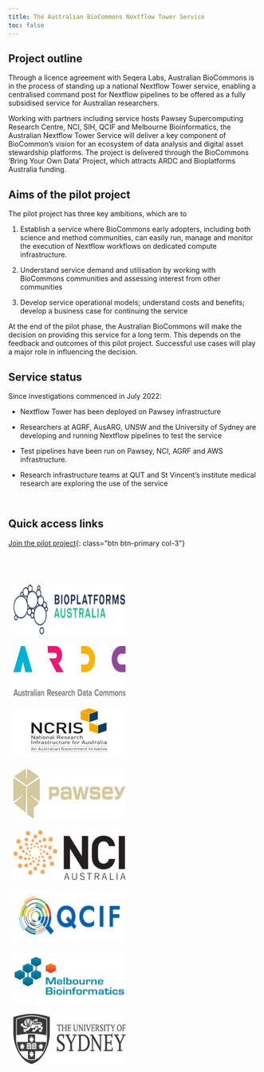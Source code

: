 ```yaml
---
title: The Australian BioCommons Nextflow Tower Service
toc: false
---
```



## Project outline

Through a licence agreement with Seqera Labs, Australian BioCommons is in the process of standing up a national Nextflow Tower service, enabling a centralised command post for Nextflow pipelines to be offered as a fully subsidised service for Australian researchers.

Working with partners including service hosts Pawsey Supercomputing Research Centre, NCI, SIH, QCIF and Melbourne Bioinformatics, the Australian Nextflow Tower Service will deliver a key component of BioCommon’s vision for an ecosystem of data analysis and digital asset stewardship platforms. The project is delivered through the BioCommons ‘Bring Your Own Data’ Project, which attracts ARDC and Bioplatforms Australia funding.

## Aims of the pilot project

The pilot project has three key ambitions, which are to

1. Establish a service where BioCommons early adopters, including both science and method communities, can easily run, manage and monitor the execution of Nextflow workflows on dedicated compute infrastructure.

2. Understand service demand and utilisation by working with BioCommons communities and assessing interest from other communities

3. Develop service operational models; understand costs and benefits; develop a business case for continuing the service

At the end of the pilot phase, the Australian BioCommons will make the decision on providing this service for a long term. This depends on the feedback and outcomes of this pilot project. Successful use cases will play a major role in influencing the decision.

## Service status

Since investigations commenced in July 2022:

- Nextflow Tower has been deployed on Pawsey infrastructure

- Researchers at AGRF, AusARG, UNSW and the University of Sydney are developing and running Nextflow pipelines to test the service

- Test pipelines have been run on Pawsey, NCI, AGRF and AWS infrastructure.

- Research infrastructure teams at QUT and St Vincent’s institute medical research are exploring the use of the service

 <br />

## Quick access links

[Join the pilot project](/tower/pages/main/join_us){: class="btn btn-primary col-3"}

<br />  

<br />  

<br />  


<div class="text-center">
    <div class="row">
        <div class="col"><img src="assets/img/bioplatforms-australia-logo.png" class="rounded col-4" alt="bioplatforms australia" style="width:225px; height:100px; padding: 10px 10px 10px 10px;"></div>
        <div class="col"><img src="assets/img/ARDC+logo+RGB.png" class="rounded col-4" alt="Australian Research Data Commons" style="width:225px; height:100px; padding: 10px 10px 10px 10px;"></div>
        <div class="col"><img src="assets/img/ncris-logo1.png" class="rounded col-4" alt="NCRIS" style="width:225px; height:100px; padding: 10px 10px 10px 10px;"></div>
        <div class="col"><img src="assets/img/pawsey-logo-beige.png" class="rounded col-4" alt="Pawsey Supercomputing Centre" style="width:225px; height:100px; padding: 10px 10px 10px 10px;"></div>
    </div>
    <div class="row">
        <div class="col"><img src="assets/img/NCI+Australia+logo+black+PNG+transparent.png" class="rounded col-4" alt="National Computational Infrastructure (NCI)" style="width:225px; height:100px; padding: 10px 10px 10px 10px;"></div>
        <div class="col"><img src="assets/img/QCIF_Logo.png" class="rounded col-4" alt="Queensland Cyber Infrastructure Foundation" style="width:225px; height:100px; padding: 10px 10px 10px 10px;"></div>
        <div class="col"><img src="assets/img/7465070.png" class="rounded col-4" alt="Melbourne Bioinformatics" style="width:225px; height:100px; padding: 10px 10px 10px 10px;"></div>
        <div class="col"><img src="assets/img/Uni-logo-transparent.png" class="rounded col-4" alt="The University of Sydney" style="width:225px; height:100px; padding: 10px 10px 10px 10px;"></div>
    </div>
</div>